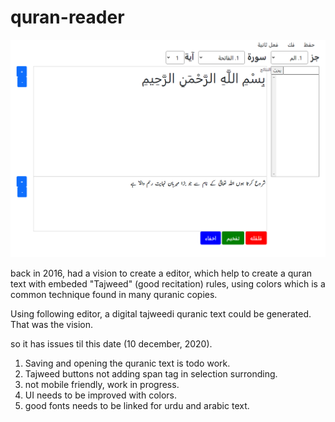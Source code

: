 # quran-reader

![Alt text](/screenshot.PNG?raw=true "Optional Title")

back in 2016, had a vision to create a editor, which help to create a quran text with embeded "Tajweed" (good recitation) rules, using colors which is a common technique found in many quranic copies.

Using following editor, a digital tajweedi quranic text could be generated. That was the vision.

so it has issues til this date (10 december, 2020).
  1. Saving and opening the quranic text is todo work.
  2. Tajweed buttons not adding span tag in selection surronding.
  3. not mobile friendly, work in progress.
  4. UI needs to be improved with colors.
  5. good fonts needs to be linked for urdu and arabic text.

